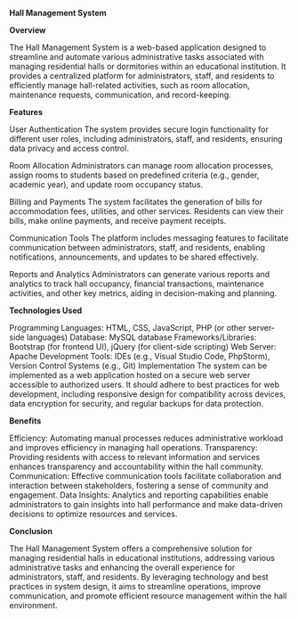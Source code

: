 **Hall Management System**

**Overview**

The Hall Management System is a web-based application designed to streamline and automate various administrative tasks associated with managing residential halls or dormitories within an educational institution. It provides a centralized platform for administrators, staff, and residents to efficiently manage hall-related activities, such as room allocation, maintenance requests, communication, and record-keeping.

**Features**

User Authentication
The system provides secure login functionality for different user roles, including administrators, staff, and residents, ensuring data privacy and access control.

Room Allocation
Administrators can manage room allocation processes, assign rooms to students based on predefined criteria (e.g., gender, academic year), and update room occupancy status.

Billing and Payments
The system facilitates the generation of bills for accommodation fees, utilities, and other services. Residents can view their bills, make online payments, and receive payment receipts.

Communication Tools
The platform includes messaging features to facilitate communication between administrators, staff, and residents, enabling notifications, announcements, and updates to be shared effectively.

Reports and Analytics
Administrators can generate various reports and analytics to track hall occupancy, financial transactions, maintenance activities, and other key metrics, aiding in decision-making and planning.

**Technologies Used**

Programming Languages: HTML, CSS, JavaScript, PHP (or other server-side languages)
Database: MySQL database
Frameworks/Libraries: Bootstrap (for frontend UI), jQuery (for client-side scripting)
Web Server: Apache
Development Tools: IDEs (e.g., Visual Studio Code, PhpStorm), Version Control Systems (e.g., Git)
Implementation
The system can be implemented as a web application hosted on a secure web server accessible to authorized users. It should adhere to best practices for web development, including responsive design for compatibility across devices, data encryption for security, and regular backups for data protection.

**Benefits**

Efficiency: Automating manual processes reduces administrative workload and improves efficiency in managing hall operations.
Transparency: Providing residents with access to relevant information and services enhances transparency and accountability within the hall community.
Communication: Effective communication tools facilitate collaboration and interaction between stakeholders, fostering a sense of community and engagement.
Data Insights: Analytics and reporting capabilities enable administrators to gain insights into hall performance and make data-driven decisions to optimize resources and services.

**Conclusion**

The Hall Management System offers a comprehensive solution for managing residential halls in educational institutions, addressing various administrative tasks and enhancing the overall experience for administrators, staff, and residents. By leveraging technology and best practices in system design, it aims to streamline operations, improve communication, and promote efficient resource management within the hall environment.
